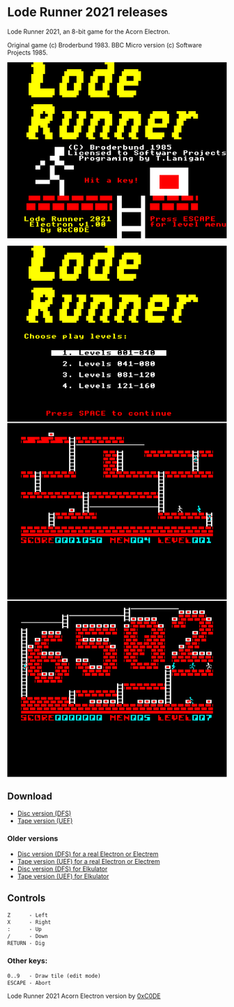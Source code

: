 # Lode Runner 2021 releases

Lode Runner 2021, an 8-bit game for the Acorn Electron.

Original game (c) Broderbund 1983. BBC Micro version (c) Software Projects 1985.


![Lode Runner 2021 Intro Screen](https://github.com/0xC0DE6502/lode-runner-2021-releases/blob/main/res/intro-screen.png?raw=true)

![Lode Runner 2021 Screenshot 1](https://github.com/0xC0DE6502/lode-runner-2021-releases/blob/main/res/screenshot1.png?raw=true)
![Lode Runner 2021 Screenshot 2](https://github.com/0xC0DE6502/lode-runner-2021-releases/blob/main/res/screenshot2.png?raw=true)
![Lode Runner 2021 Screenshot 3](https://github.com/0xC0DE6502/lode-runner-2021-releases/blob/main/res/screenshot3.png?raw=true)

## Download

* [Disc version (DFS)](https://github.com/0xC0DE6502/lode-runner-2021-releases/raw/main/LodeRunner2021-1.03.ssd)
* [Tape version (UEF)](https://github.com/0xC0DE6502/lode-runner-2021-releases/raw/main/LodeRunner2021-1.03.uef)

### Older versions

* [Disc version (DFS) for a real Electron or Electrem](https://github.com/0xC0DE6502/lode-runner-2021-releases/raw/main/LodeRunner2021-1.02.ssd)
* [Tape version (UEF) for a real Electron or Electrem](https://github.com/0xC0DE6502/lode-runner-2021-releases/raw/main/LodeRunner2021-1.02.uef)
* [Disc version (DFS) for Elkulator](https://github.com/0xC0DE6502/lode-runner-2021-releases/raw/main/LodeRunner2021-1.02-Elkulator.ssd)
* [Tape version (UEF) for Elkulator](https://github.com/0xC0DE6502/lode-runner-2021-releases/raw/main/LodeRunner2021-1.02-Elkulator.uef)

## Controls

```
Z      - Left
X      - Right
:      - Up
/      - Down
RETURN - Dig
```

### Other keys:

```
0..9   - Draw tile (edit mode)
ESCAPE - Abort
```

Lode Runner 2021 Acorn Electron version by [0xC0DE](https://twitter.com/0xC0DE6502)
